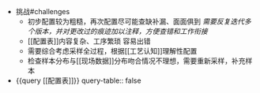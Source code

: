 - 挑战#challenges
	- 初步配置较为粗糙，再次配置尽可能查缺补漏、面面俱到
	  *需要反复迭代多个版本，并对更改过的痕迹加以注释，方便查错和工作衔接*
	- [[配置表]]内容复杂、工序繁琐
	  容易出错
	- 需要综合考虑采样全过程，根据[[工艺认知]]理解性配置
	- 检查样本分布与[[现场数据]]分布吻合情况不理想，需要重新采样，补充样本
- {{query [[配置表]]}}
  query-table:: false